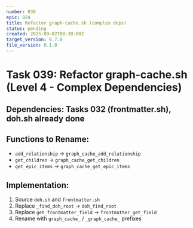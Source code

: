 ```yaml
---
number: 039
epic: 024
title: Refactor graph-cache.sh (complex deps)
status: pending
created: 2025-09-02T08:30:00Z
target_version: 0.7.0
file_version: 0.1.0
---
```


# Task 039: Refactor graph-cache.sh (Level 4 - Complex Dependencies)

## Dependencies: Tasks 032 (frontmatter.sh), doh.sh already done

## Functions to Rename:
- `add_relationship` → `graph_cache_add_relationship`
- `get_children` → `graph_cache_get_children`
- `get_epic_items` → `graph_cache_get_epic_items`

## Implementation:
1. Source `doh.sh` and `frontmatter.sh`
2. Replace `_find_doh_root` → `doh_find_root`
3. Replace `get_frontmatter_field` → `frontmatter_get_field`
4. Rename with `graph_cache_` / `_graph_cache_` prefixes